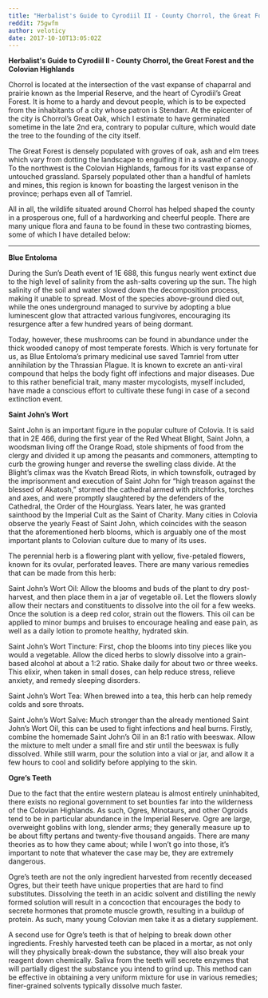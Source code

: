 ```yaml
---
title: "Herbalist's Guide to Cyrodiil II - County Chorrol, the Great Forest and the Colovian Highlands"
reddit: 75gwfm
author: veloticy
date: 2017-10-10T13:05:02Z
---
```


**Herbalist's Guide to Cyrodiil II - County Chorrol, the Great Forest and the Colovian Highlands**

Chorrol is located at the intersection of the vast expanse of chaparral and prairie known as the Imperial Reserve, and the heart of Cyrodiil’s Great Forest. It is home to a hardy and devout people, which is to be expected from the inhabitants of a city whose patron is Stendarr. At the epicenter of the city is Chorrol’s Great Oak, which I estimate to have germinated sometime in the late 2nd era, contrary to popular culture, which would date the tree to the founding of the city itself.

The Great Forest is densely populated with groves of oak, ash and elm trees which vary from dotting the landscape to engulfing it in a swathe of canopy. To the northwest is the Colovian Highlands, famous for its vast expanse of untouched grassland. Sparsely populated other than a handful of hamlets and mines, this region is known for boasting the largest venison in the province; perhaps even all of Tamriel. 

All in all, the wildlife situated around Chorrol has helped shaped the county in a prosperous one, full of a hardworking and cheerful people. There are many unique flora and fauna to be found in these two contrasting biomes, some of which I have detailed below:

*****

**Blue Entoloma**

During the Sun’s Death event of 1E 688, this fungus nearly went extinct due to the high level of salinity from the ash-salts covering up the sun. The high salinity of the soil and water slowed down the decomposition process, making it unable to spread. Most of the species above-ground died out, while the ones underground managed to survive by adopting a blue luminescent glow that attracted various fungivores, encouraging its resurgence after a few hundred years of being dormant. 

Today, however, these mushrooms can be found in abundance under the thick wooded canopy of most temperate forests. Which is very fortunate for us, as Blue Entoloma’s primary medicinal use saved Tamriel from utter annihilation by the Thrassian Plague. It is known to excrete an anti-viral compound that helps the body fight off infections and major diseases. Due to this rather beneficial trait, many master mycologists, myself included, have made a conscious effort to cultivate these fungi in case of a second extinction event.

**Saint John’s Wort**

Saint John is an important figure in the popular culture of Colovia. It is said that in 2E 466, during the first year of the Red Wheat Blight, Saint John, a woodsman living off the Orange Road, stole shipments of food from the clergy and divided it up among the peasants and commoners, attempting to curb the growing hunger and reverse the swelling class divide. At the Blight’s climax was the Kvatch Bread Riots, in which townsfolk, outraged by the imprisonment and execution of Saint John for “high treason against the blessed of Akatosh,” stormed the cathedral armed with pitchforks, torches and axes, and were promptly slaughtered by the defenders of the Cathedral, the Order of the Hourglass. Years later, he was granted sainthood by the Imperial Cult as the Saint of Charity. Many cities in Colovia observe the yearly Feast of Saint John, which coincides with the season that the aforementioned herb blooms, which is arguably one of the most important plants to Colovian culture due to many of its uses.

The perennial herb is a flowering plant with yellow, five-petaled flowers, known for its ovular, perforated leaves. There are many various remedies that can be made from this herb:

Saint John’s Wort Oil: Allow the blooms and buds of the plant to dry post-harvest, and then place them in a jar of vegetable oil. Let the flowers slowly allow their nectars and constituents to dissolve into the oil for a few weeks. Once the solution is a deep red color, strain out the flowers. This oil can be applied to minor bumps and bruises to encourage healing and ease pain, as well as a daily lotion to promote healthy, hydrated skin.

Saint John’s Wort Tincture: First, chop the blooms into tiny pieces like you would a vegetable. Allow the diced herbs to slowly dissolve into a grain-based alcohol at about a 1:2 ratio. Shake daily for about two or three weeks. This elixir, when taken in small doses, can help reduce stress, relieve anxiety, and remedy sleeping disorders.

Saint John’s Wort Tea: When brewed into a tea, this herb can help remedy colds and sore throats.

Saint John’s Wort Salve: Much stronger than the already mentioned Saint John’s Wort Oil, this can be used to fight infections and heal burns. Firstly, combine the homemade Saint John’s Oil in an 8:1 ratio with beeswax. Allow the mixture to melt under a small fire and stir until the beeswax is fully dissolved. While still warm, pour the solution into a vial or jar, and allow it a few hours to cool and solidify before applying to the skin.

**Ogre’s Teeth**

Due to the fact that the entire western plateau is almost entirely uninhabited, there exists no regional government to set bounties far into the wilderness of the Colovian Highlands. As such, Ogres, Minotaurs, and other Ogroids tend to be in particular abundance in the Imperial Reserve. Ogre are large, overweight goblins with long, slender arms; they generally measure up to be about fifty pertans and twenty-five thousand angaids. There are many theories as to how they came about; while I won’t go into those, it’s important to note that whatever the case may be, they are extremely dangerous.

Ogre’s teeth are not the only ingredient harvested from recently deceased Ogres, but their teeth have unique properties that are hard to find substitutes. Dissolving the teeth in an acidic solvent and distilling the newly formed solution  will result in a concoction that encourages the body to secrete hormones that promote muscle growth, resulting in a buildup of protein. As such, many young Colovian men take it as a dietary supplement. 

A second use for Ogre’s teeth is that of helping to break down other ingredients. Freshly harvested teeth can be placed in a mortar, as not only will they physically break-down the substance, they will also break your reagent down chemically. Saliva from the teeth will secrete enzymes that will partially digest the substance you intend to grind up. This method can be effective in obtaining a very uniform mixture for use in various remedies; finer-grained solvents typically dissolve much faster.



